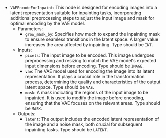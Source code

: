 - `VAEEncodeForInpaint`: This node is designed for encoding images into a latent representation suitable for inpainting tasks, incorporating additional preprocessing steps to adjust the input image and mask for optimal encoding by the VAE model.
    - Parameters:
        - `grow_mask_by`: Specifies how much to expand the inpainting mask to ensure seamless transitions in the latent space. A larger value increases the area affected by inpainting. Type should be `INT`.
    - Inputs:
        - `pixels`: The input image to be encoded. This image undergoes preprocessing and resizing to match the VAE model's expected input dimensions before encoding. Type should be `IMAGE`.
        - `vae`: The VAE model used for encoding the image into its latent representation. It plays a crucial role in the transformation process, determining the quality and characteristics of the output latent space. Type should be `VAE`.
        - `mask`: A mask indicating the regions of the input image to be inpainted. It is used to modify the image before encoding, ensuring that the VAE focuses on the relevant areas. Type should be `MASK`.
    - Outputs:
        - `latent`: The output includes the encoded latent representation of the image and a noise mask, both crucial for subsequent inpainting tasks. Type should be `LATENT`.
